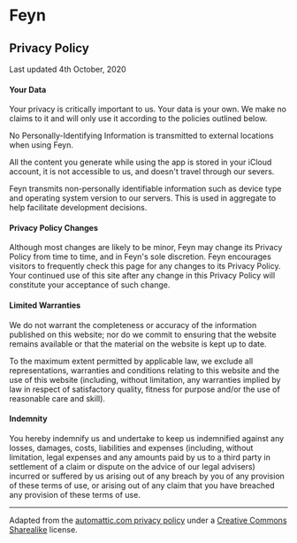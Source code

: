 # Feyn

## Privacy Policy

Last updated 4th October, 2020

#### Your Data

Your privacy is critically important to us. Your data is your own. We make no claims to it and will only use it according to the policies outlined below.

No Personally-Identifying Information is transmitted to external locations when using Feyn.

All the content you generate while using the app is stored in your iCloud account, it is not accessible to us, and doesn't travel through our severs.

Feyn transmits non-personally identifiable information such as device type and operating system version to our servers. This is used in aggregate to help facilitate development decisions.

#### Privacy Policy Changes

Although most changes are likely to be minor, Feyn may change its Privacy Policy from time to time, and in Feyn's sole discretion. Feyn encourages visitors to frequently check this page for any changes to its Privacy Policy. Your continued use of this site after any change in this Privacy Policy will constitute your acceptance of such change.

#### Limited Warranties

We do not warrant the completeness or accuracy of the information published on this website; nor do we commit to ensuring that the website remains available or that the material on the website is kept up to date.

To the maximum extent permitted by applicable law, we exclude all representations, warranties and conditions relating to this website and the use of this website (including, without limitation, any warranties implied by law in respect of satisfactory quality, fitness for purpose and/or the use of reasonable care and skill).

#### Indemnity

You hereby indemnify us and undertake to keep us indemnified against any losses, damages, costs, liabilities and expenses (including, without limitation, legal expenses and any amounts paid by us to a third party in settlement of a claim or dispute on the advice of our legal advisers) incurred or suffered by us arising out of any breach by you of any provision of these terms of use, or arising out of any claim that you have breached any provision of these terms of use.

---

Adapted from the [automattic.com privacy policy](http://automattic.com/privacy/) under a [Creative Commons Sharealike](http://creativecommons.org/licenses/by-sa/2.5/) license.